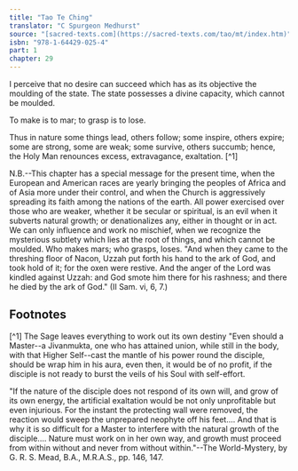```yaml
---
title: "Tao Te Ching"
translator: "C Spurgeon Medhurst"
source: "[sacred-texts.com](https://sacred-texts.com/tao/mt/index.htm)"
isbn: "978-1-64429-025-4"
part: 1
chapter: 29
---
```

I perceive that no desire can succeed which has as its objective the moulding of the state. The state possesses a divine capacity, which cannot be moulded.

To make is to mar; to grasp is to lose.

Thus in nature some things lead, others follow; some inspire, others expire; some are strong, some are weak; some survive, others succumb; hence, the Holy Man renounces excess, extravagance, exaltation. [^1]

N.B.--This chapter has a special message for the present time, when the European and American races are yearly bringing the peoples of Africa and of Asia more under their control, and when the Church is aggressively spreading its faith among the nations of the earth. All power exercised over those who are weaker, whether it be secular or spiritual, is an evil when it subverts natural growth; or denationalizes any, either in thought or in act. We can only influence and work no mischief, when we recognize the mysterious subtlety which lies at the root of things, and which cannot be moulded. Who makes mars; who grasps, loses. "And when they came to the threshing floor of Nacon, Uzzah put forth his hand to the ark of God, and took hold of it; for the oxen were restive. And the anger of the Lord was kindled against Uzzah: and God smote him there for his rashness; and there he died by the ark of God." (II Sam. vi, 6, 7.)

## Footnotes

[^1] The Sage leaves everything to work out its own destiny "Even should a Master--a Jivanmukta, one who has attained union, while still in the body, with that Higher Self--cast the mantle of his power round the disciple, should be wrap him in his aura, even then, it would be of no profit, if the disciple is not ready to burst the veils of his Soul with self-effort.

"If the nature of the disciple does not respond of its own will, and grow of its own energy, the artificial exaltation would be not only unprofitable but even injurious. For the instant the protecting wall were removed, the reaction would sweep the unprepared neophyte off his feet.... And that is why it is so difficult for a Master to interfere with the natural growth of the disciple.... Nature must work on in her own way, and growth must proceed from within without and never from without within."--The World-Mystery, by G. R. S. Mead, B.A., M.R.A.S., pp. 146, 147.